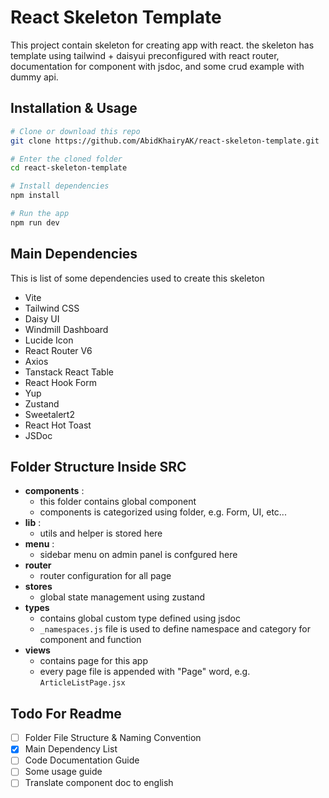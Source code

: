 # React Skeleton Template

This project contain skeleton for creating app with react. the skeleton has template using tailwind + daisyui preconfigured with react router, documentation for component with jsdoc, and some crud example with dummy api.

## Installation & Usage
```bash
# Clone or download this repo
git clone https://github.com/AbidKhairyAK/react-skeleton-template.git

# Enter the cloned folder
cd react-skeleton-template

# Install dependencies
npm install

# Run the app
npm run dev
```

## Main Dependencies
This is list of some dependencies used to create this skeleton
- Vite
- Tailwind CSS
- Daisy UI
- Windmill Dashboard
- Lucide Icon
- React Router V6
- Axios
- Tanstack React Table
- React Hook Form
- Yup
- Zustand
- Sweetalert2
- React Hot Toast
- JSDoc

## Folder Structure Inside SRC
- **components** :
  - this folder contains global component
  - components is categorized using folder, e.g. Form, UI, etc...
- **lib** :
  - utils and helper is stored here
- **menu** :
  - sidebar menu on admin panel is confgured here
- **router**
  - router configuration for all page
- **stores**
  - global state management using zustand
- **types**
  - contains global custom type defined using jsdoc
  - `_namespaces.js` file is used to define namespace and category for component and function
- **views**
  - contains page for this app
  - every page file is appended with "Page" word, e.g. `ArticleListPage.jsx`

## Todo For Readme
- [ ] Folder File Structure & Naming Convention
- [x] Main Dependency List
- [ ] Code Documentation Guide
- [ ] Some usage guide
- [ ] Translate component doc to english